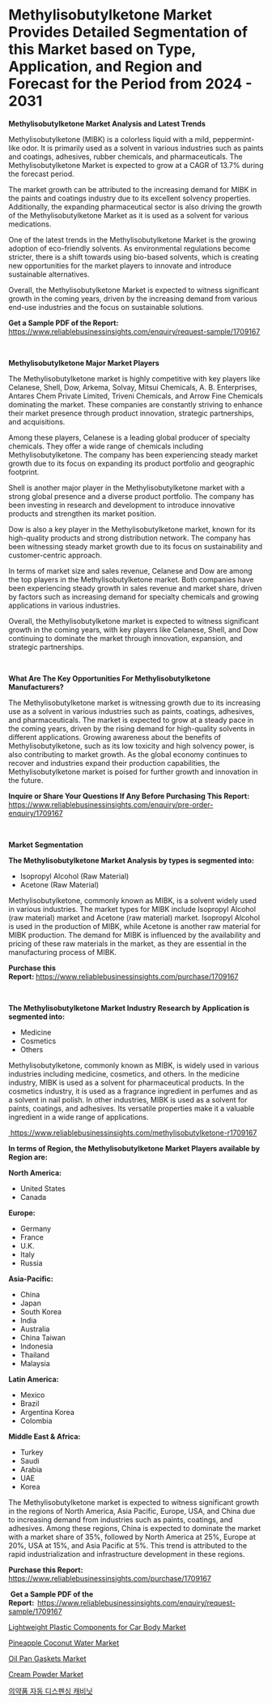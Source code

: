 <p><h1>Methylisobutylketone Market Provides Detailed Segmentation of this Market based on Type, Application, and Region and Forecast for the Period from 2024 - 2031</h1></p><p><strong>Methylisobutylketone Market Analysis and Latest Trends</strong></p>
<p><p>Methylisobutylketone (MIBK) is a colorless liquid with a mild, peppermint-like odor. It is primarily used as a solvent in various industries such as paints and coatings, adhesives, rubber chemicals, and pharmaceuticals. The Methylisobutylketone Market is expected to grow at a CAGR of 13.7% during the forecast period. </p><p>The market growth can be attributed to the increasing demand for MIBK in the paints and coatings industry due to its excellent solvency properties. Additionally, the expanding pharmaceutical sector is also driving the growth of the Methylisobutylketone Market as it is used as a solvent for various medications.</p><p>One of the latest trends in the Methylisobutylketone Market is the growing adoption of eco-friendly solvents. As environmental regulations become stricter, there is a shift towards using bio-based solvents, which is creating new opportunities for the market players to innovate and introduce sustainable alternatives.</p><p>Overall, the Methylisobutylketone Market is expected to witness significant growth in the coming years, driven by the increasing demand from various end-use industries and the focus on sustainable solutions.</p></p>
<p><strong>Get a Sample PDF of the Report:&nbsp;</strong> <a href="https://www.reliablebusinessinsights.com/enquiry/request-sample/1709167">https://www.reliablebusinessinsights.com/enquiry/request-sample/1709167</a></p>
<p>&nbsp;</p>
<p><strong>Methylisobutylketone Major Market Players</strong></p>
<p><p>The Methylisobutylketone market is highly competitive with key players like Celanese, Shell, Dow, Arkema, Solvay, Mitsui Chemicals, A. B. Enterprises, Antares Chem Private Limited, Triveni Chemicals, and Arrow Fine Chemicals dominating the market. These companies are constantly striving to enhance their market presence through product innovation, strategic partnerships, and acquisitions.</p><p>Among these players, Celanese is a leading global producer of specialty chemicals. They offer a wide range of chemicals including Methylisobutylketone. The company has been experiencing steady market growth due to its focus on expanding its product portfolio and geographic footprint.</p><p>Shell is another major player in the Methylisobutylketone market with a strong global presence and a diverse product portfolio. The company has been investing in research and development to introduce innovative products and strengthen its market position.</p><p>Dow is also a key player in the Methylisobutylketone market, known for its high-quality products and strong distribution network. The company has been witnessing steady market growth due to its focus on sustainability and customer-centric approach.</p><p>In terms of market size and sales revenue, Celanese and Dow are among the top players in the Methylisobutylketone market. Both companies have been experiencing steady growth in sales revenue and market share, driven by factors such as increasing demand for specialty chemicals and growing applications in various industries.</p><p>Overall, the Methylisobutylketone market is expected to witness significant growth in the coming years, with key players like Celanese, Shell, and Dow continuing to dominate the market through innovation, expansion, and strategic partnerships.</p></p>
<p>&nbsp;</p>
<p><strong>What Are The Key Opportunities For Methylisobutylketone Manufacturers?</strong></p>
<p><p>The Methylisobutylketone market is witnessing growth due to its increasing use as a solvent in various industries such as paints, coatings, adhesives, and pharmaceuticals. The market is expected to grow at a steady pace in the coming years, driven by the rising demand for high-quality solvents in different applications. Growing awareness about the benefits of Methylisobutylketone, such as its low toxicity and high solvency power, is also contributing to market growth. As the global economy continues to recover and industries expand their production capabilities, the Methylisobutylketone market is poised for further growth and innovation in the future.</p></p>
<p><strong>Inquire or Share Your Questions If Any Before Purchasing This Report:</strong> <a href="https://www.reliablebusinessinsights.com/enquiry/pre-order-enquiry/1709167">https://www.reliablebusinessinsights.com/enquiry/pre-order-enquiry/1709167</a></p>
<p>&nbsp;</p>
<p><strong>Market Segmentation</strong></p>
<p><strong>The Methylisobutylketone Market Analysis by types is segmented into:</strong></p>
<p><ul><li>Isopropyl Alcohol (Raw Material)</li><li>Acetone (Raw Material)</li></ul></p>
<p><p>Methylisobutylketone, commonly known as MIBK, is a solvent widely used in various industries. The market types for MIBK include Isopropyl Alcohol (raw material) market and Acetone (raw material) market. Isopropyl Alcohol is used in the production of MIBK, while Acetone is another raw material for MIBK production. The demand for MIBK is influenced by the availability and pricing of these raw materials in the market, as they are essential in the manufacturing process of MIBK.</p></p>
<p><strong>Purchase this Report:&nbsp;</strong><a href="https://www.reliablebusinessinsights.com/purchase/1709167">https://www.reliablebusinessinsights.com/purchase/1709167</a></p>
<p>&nbsp;</p>
<p><strong>The Methylisobutylketone Market Industry Research by Application is segmented into:</strong></p>
<p><ul><li>Medicine</li><li>Cosmetics</li><li>Others</li></ul></p>
<p><p>Methylisobutylketone, commonly known as MIBK, is widely used in various industries including medicine, cosmetics, and others. In the medicine industry, MIBK is used as a solvent for pharmaceutical products. In the cosmetics industry, it is used as a fragrance ingredient in perfumes and as a solvent in nail polish. In other industries, MIBK is used as a solvent for paints, coatings, and adhesives. Its versatile properties make it a valuable ingredient in a wide range of applications.</p></p>
<p><a href="https://www.reliablebusinessinsights.com/methylisobutylketone-r1709167">&nbsp;https://www.reliablebusinessinsights.com/methylisobutylketone-r1709167</a></p>
<p><strong>In terms of Region, the Methylisobutylketone Market Players available by Region are:</strong></p>
<p>
    <p> <strong> North America: </strong>
        <ul>
            <li>United States</li>
            <li>Canada</li>
        </ul>
        </p> 
    <p> <strong> Europe: </strong>
        <ul>
            <li>Germany</li>
            <li>France</li>
            <li>U.K.</li>
            <li>Italy</li>
            <li>Russia</li>
        </ul>
        </p> 
    <p> <strong> Asia-Pacific: </strong>
        <ul>
            <li>China</li>
            <li>Japan</li>
            <li>South Korea</li>
            <li>India</li>
            <li>Australia</li>
            <li>China Taiwan</li>
            <li>Indonesia</li>
            <li>Thailand</li>
            <li>Malaysia</li>
        </ul>
        </p> 
    <p> <strong> Latin America: </strong>
        <ul>
            <li>Mexico</li>
            <li>Brazil</li>
            <li>Argentina Korea</li>
            <li>Colombia</li>
        </ul>
        </p> 
    <p> <strong> Middle East & Africa: </strong>
        <ul>
            <li>Turkey</li>
            <li>Saudi</li>
            <li>Arabia</li>
            <li>UAE</li>
            <li>Korea</li>
        </ul>
    </p>
    </p>
<p><p>The Methylisobutylketone market is expected to witness significant growth in the regions of North America, Asia Pacific, Europe, USA, and China due to increasing demand from industries such as paints, coatings, and adhesives. Among these regions, China is expected to dominate the market with a market share of 35%, followed by North America at 25%, Europe at 20%, USA at 15%, and Asia Pacific at 5%. This trend is attributed to the rapid industrialization and infrastructure development in these regions.</p></p>
<p><strong>Purchase this Report: </strong><a href="https://www.reliablebusinessinsights.com/purchase/1709167">https://www.reliablebusinessinsights.com/purchase/1709167</a></p>
<p>&nbsp;<strong>Get a Sample PDF of the Report:&nbsp;&nbsp;</strong><a href="https://www.reliablebusinessinsights.com/enquiry/request-sample/1709167">https://www.reliablebusinessinsights.com/enquiry/request-sample/1709167</a></p>
<p><strong></strong></p>
<p><p><a href="https://github.com/bmorecock/Market-Research-Report-List-3/blob/main/lightweight-plastic-components-for-car-body-market.md">Lightweight Plastic Components for Car Body Market</a></p><p><a href="https://issuu.com/reportprime-2/docs/pineapple-coconut-water-market-size-2030.pptx">Pineapple Coconut Water Market</a></p><p><a href="https://github.com/Krish2023na/Market-Research-Report-List-4/blob/main/oil-pan-gaskets-market.md">Oil Pan Gaskets Market</a></p><p><a href="https://issuu.com/reportprime-2/docs/cream-powder-market-size-2030.pptx">Cream Powder Market</a></p><p><a href="https://github.com/apple8975768/Market-Research-Report-List-1/blob/main/1037582110068.md">의약품 자동 디스펜싱 캐비닛</a></p></p>